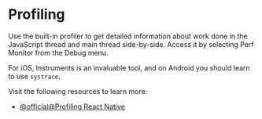 # Profiling

Use the built-in profiler to get detailed information about work done in the JavaScript thread and main thread side-by-side. Access it by selecting Perf Monitor from the Debug menu.

For iOS, Instruments is an invaluable tool, and on Android you should learn to use `systrace`.

Visit the following resources to learn more:

- [@official@Profiling React Native](https://reactnative.dev/docs/profiling)